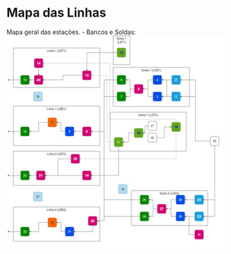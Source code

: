 # Mapa das Linhas
<link rel="stylesheet" href="Docs/custom.css">
Mapa geral das estações.
 - 	Bancos e Soldas:
 <div style="text-align:center"><img src="./images/linha_banco_solda_completa.jpg"></div>